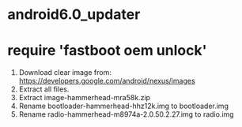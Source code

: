 # android6.0_updater
# require 'fastboot oem unlock'

1. Download clear image from: https://developers.google.com/android/nexus/images
2. Extract all files.
3. Extract image-hammerhead-mra58k.zip
4. Rename bootloader-hammerhead-hhz12k.img to bootloader.img
5. Rename radio-hammerhead-m8974a-2.0.50.2.27.img to radio.img


